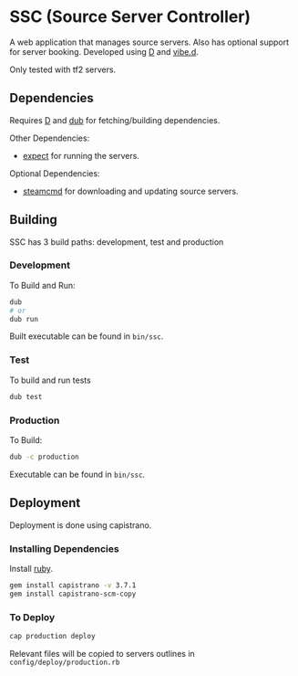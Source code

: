 # SSC (Source Server Controller)

A web application that manages source servers.
Also has optional support for server booking.
Developed using [D](https://dlang.org/) and [vibe.d](https://vibed.org/).

Only tested with tf2 servers.

## Dependencies

Requires [D](https://dlang.org/) and [dub](http://code.dlang.org/getting_started) for fetching/building dependencies.

Other Dependencies:
- [expect](http://expect.sourceforge.net/) for running the servers.

Optional Dependencies:
- [steamcmd](https://developer.valvesoftware.com/wiki/SteamCMD) for downloading and updating source servers.

## Building

SSC has 3 build paths: development, test and production

### Development

To Build and Run:

```bash
dub
# or
dub run
```

Built executable can be found in `bin/ssc`.

### Test

To build and run tests

```bash
dub test
```

### Production

To Build:

```bash
dub -c production
```

Executable can be found in `bin/ssc`.

## Deployment

Deployment is done using capistrano.

### Installing Dependencies

Install [ruby](https://www.ruby-lang.org/).

```bash
gem install capistrano -v 3.7.1
gem install capistrano-scm-copy
```

### To Deploy

```bash
cap production deploy
```

Relevant files will be copied to servers outlines in `config/deploy/production.rb`
